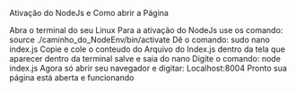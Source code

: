 Ativação do NodeJs e Como abrir a Página

Abra o terminal do seu Linux
Para a ativação do NodeJs use os comando: source ./caminho_do_NodeEnv/bin/activate
Dê o comando: sudo nano index.js
Copie e cole o conteudo do Arquivo do Index.js dentro da tela que aparecer dentro da terminal
salve e saia do nano
Digite o comando: node index.js
Agora só abrir seu navegador e digitar: Localhost:8004
Pronto sua página está aberta e funcionando


